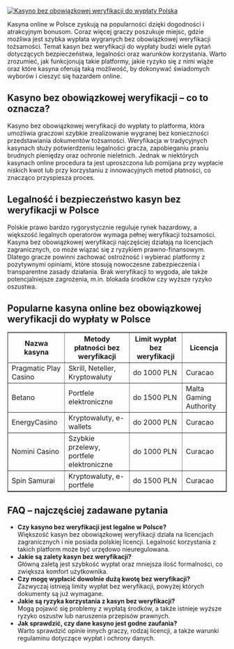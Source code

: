 [![Kasyno bez obowiązkowej weryfikacji do wypłaty Polska](https://123-caf.pages.dev/gitsignup.png)](https://vrmoo.ru/Bt82HjjY)

<div>   <p>Kasyna online w Polsce zyskują na popularności dzięki dogodności i atrakcyjnym bonusom. Coraz więcej graczy poszukuje miejsc, gdzie możliwa jest szybka wypłata wygranych bez obowiązkowej weryfikacji tożsamości. Temat kasyn bez weryfikacji do wypłaty budzi wiele pytań dotyczących bezpieczeństwa, legalności oraz warunków korzystania. Warto zrozumieć, jak funkcjonują takie platformy, jakie ryzyko się z nimi wiąże oraz które kasyna oferują taką możliwość, by dokonywać świadomych wyborów i cieszyć się hazardem online.</p>    <h2>Kasyno bez obowiązkowej weryfikacji – co to oznacza?</h2>   <p>Kasyno bez obowiązkowej weryfikacji do wypłaty to platforma, która umożliwia graczowi szybkie zrealizowanie wygranej bez konieczności przedstawiania dokumentów tożsamości. Weryfikacja w tradycyjnych kasynach służy potwierdzeniu legalności gracza, zapobieganiu praniu brudnych pieniędzy oraz ochronie nieletnich. Jednak w niektórych kasynach online procedura ta jest uproszczona lub pomijana przy wypłacie niskich kwot lub przy korzystaniu z innowacyjnych metod płatności, co znacząco przyspiesza proces.</p>    <h2>Legalność i bezpieczeństwo kasyn bez weryfikacji w Polsce</h2>   <p>Polskie prawo bardzo rygorystycznie reguluje rynek hazardowy, a większość legalnych operatorów wymaga pełnej weryfikacji tożsamości. Kasyna bez obowiązkowej weryfikacji najczęściej działają na licencjach zagranicznych, co może wiązać się z ryzykiem prawno-finansowym. Dlatego gracze powinni zachować ostrożność i wybierać platformy z pozytywnymi opiniami, które stosują nowoczesne zabezpieczenia i transparentne zasady działania. Brak weryfikacji to wygoda, ale także potencjalniejsze zagrożenia, m.in. blokada środków czy wyższe ryzyko oszustwa.</p>    <h2>Popularne kasyna online bez obowiązkowej weryfikacji do wypłaty w Polsce</h2>   <table border="1" cellpadding="8" cellspacing="0" style="border-collapse:collapse; width:100%;">     <thead>       <tr>         <th>Nazwa kasyna</th>         <th>Metody płatności bez weryfikacji</th>         <th>Limit wypłat bez weryfikacji</th>         <th>Licencja</th>       </tr>     </thead>     <tbody>       <tr>         <td>Pragmatic Play Casino</td>         <td>Skrill, Neteller, Kryptowaluty</td>         <td>do 1000 PLN</td>         <td>Curacao</td>       </tr>       <tr>         <td>Betano</td>         <td>Portfele elektroniczne</td>         <td>do 1500 PLN</td>         <td>Malta Gaming Authority</td>       </tr>       <tr>         <td>EnergyCasino</td>         <td>Kryptowaluty, e-wallets</td>         <td>do 2000 PLN</td>         <td>Curacao</td>       </tr>       <tr>         <td>Nomini Casino</td>         <td>Szybkie przelewy, portfele elektroniczne</td>         <td>do 1000 PLN</td>         <td>Curacao</td>       </tr>       <tr>         <td>Spin Samurai</td>         <td>Kryptowaluty, e-portfele</td>         <td>do 1500 PLN</td>         <td>Curacao</td>       </tr>     </tbody>   </table>    <h2>FAQ – najczęściej zadawane pytania</h2>   <ul>     <li><strong>Czy kasyno bez weryfikacji jest legalne w Polsce?</strong><br>Większość kasyn bez obowiązkowej weryfikacji działa na licencjach zagranicznych i nie posiada polskiej licencji. Legalność korzystania z takich platform może być urzędowo nieuregulowana.</li>     <li><strong>Jakie są zalety kasyn bez weryfikacji?</strong><br>Główną zaletą jest szybkość wypłat oraz mniejsza ilość formalności, co zwiększa komfort użytkownika.</li>     <li><strong>Czy mogę wypłacić dowolnie dużą kwotę bez weryfikacji?</strong><br>Zazwyczaj istnieją limity wypłat bez weryfikacji, powyżej których dokumenty są już wymagane.</li>     <li><strong>Jakie są ryzyka korzystania z kasyn bez weryfikacji?</strong><br>Mogą pojawić się problemy z wypłatą środków, a także istnieje wyższe ryzyko oszustw lub naruszenia przepisów prawnych.</li>     <li><strong>Jak sprawdzić, czy dane kasyno jest godne zaufania?</strong><br>Warto sprawdzić opinie innych graczy, rodzaj licencji, a także warunki regulaminu dotyczące wypłat i ochrony danych.</li>   </ul> </div>